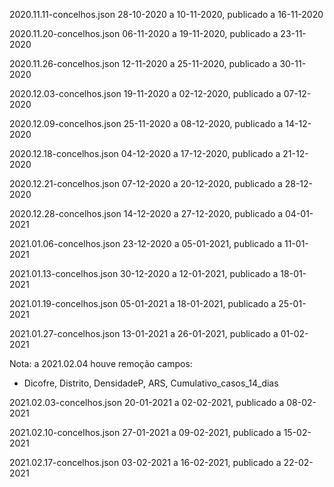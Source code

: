 
2020.11.11-concelhos.json
28-10-2020 a 10-11-2020, publicado a 16-11-2020

2020.11.20-concelhos.json
06-11-2020 a 19-11-2020, publicado a 23-11-2020

2020.11.26-concelhos.json
12-11-2020 a 25-11-2020, publicado a 30-11-2020

2020.12.03-concelhos.json
19-11-2020 a 02-12-2020, publicado a 07-12-2020

2020.12.09-concelhos.json
25-11-2020 a 08-12-2020, publicado a 14-12-2020

2020.12.18-concelhos.json
04-12-2020 a 17-12-2020, publicado a 21-12-2020

2020.12.21-concelhos.json
07-12-2020 a 20-12-2020, publicado a 28-12-2020

2020.12.28-concelhos.json
14-12-2020 a 27-12-2020, publicado a 04-01-2021

2021.01.06-concelhos.json
23-12-2020 a 05-01-2021, publicado a 11-01-2021


2021.01.13-concelhos.json
30-12-2020 a 12-01-2021, publicado a 18-01-2021

2021.01.19-concelhos.json
05-01-2021 a 18-01-2021, publicado a 25-01-2021

2021.01.27-concelhos.json
13-01-2021 a 26-01-2021, publicado a 01-02-2021

Nota: a 2021.02.04 houve remoção campos:
- Dicofre, Distrito, DensidadeP, ARS, Cumulativo_casos_14_dias

2021.02.03-concelhos.json
20-01-2021 a 02-02-2021, publicado a 08-02-2021

2021.02.10-concelhos.json
27-01-2021 a 09-02-2021, publicado a 15-02-2021

2021.02.17-concelhos.json
03-02-2021 a 16-02-2021, publicado a 22-02-2021

